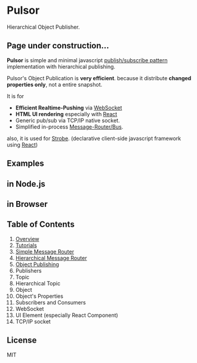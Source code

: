 # Pulsor

Hierarchical Object Publisher.


## Page under construction...


**Pulsor** is simple and minimal javascript [publish/subscribe pattern](https://en.wikipedia.org/wiki/Publish%E2%80%93subscribe_pattern) implementation with hierarchical publishing.

Pulsor's Object Publication is **very efficient**. because it distribute **changed properties only**, not a entire snapshot.

It is for
- **Efficient Realtime-Pushing** via [WebSocket]()
- **HTML UI rendering** especially with [React](https://facebook.github.io/react/)
- Generic pub/sub via TCP/IP native socket.
- Simplified in-process [Message-Router/Bus]().

also, it is used for [Strobe](#). (declarative client-side javascript framework using [React](https://facebook.github.io/react/))

## Examples

## in Node.js

## in Browser

## Table of Contents

1. [Overview](doc/overview.md)
1. [Tutorials](doc/tutorials.md)
  1.  [Simple Message Router](doc/tutorials.md#topic)
  1.  [Hierarchical Message Router](doc/tutorials.md#htopic)
  1.  [Object Publishing](doc/tutorials.md#object)
1. Publishers
  1.  Topic
  1.  Hierarchical Topic
  1.  Object
  1.  Object's Properties
1. Subscribers and Consumers
  1.  WebSocket
  1.  UI Element  (especially React Component)
  1.  TCP/IP socket

##  License

MIT

